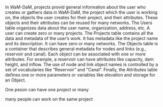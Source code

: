 In WaM-DaM, projects provid general information about the user who creates or gathers data in WaM-DaM, the project which the user is working on, the objects the user creates for their project, and their attributes. These objects and their attributes can be reused for many networks. The Users table organizes data about the user name, organization, address, etc. A user can create zero or many projects. The Projects table contains all the data and metadata of the user’s work. It has metadata like the project name and its description. It can have zero or many networks. The Objects table is a container that describes general metadata for nodes and links (e.g., reservoir and canal). Each object can be associated with one or more attributes. For example, a reservoir can have attributes like capacity, dam height, and inflow. The use of node and link object names is controlled by a set of vocabularies like “Reservoir” and “Canal”. Finally, the Attributes table defines one or more parameters or variables like elevation and storage for an Object.  


One peson can have one project or many 


many people can work on the same project 

